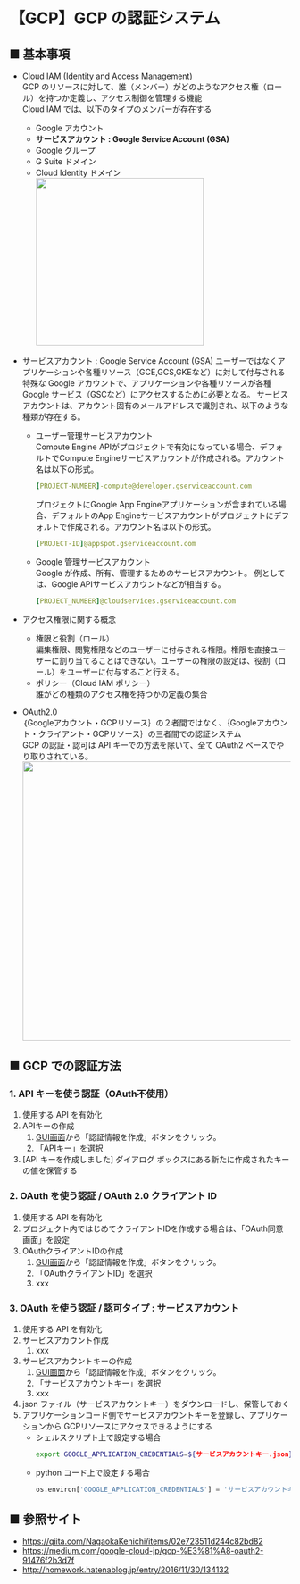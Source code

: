 # 【GCP】GCP の認証システム

## ■ 基本事項
- Cloud IAM (Identity and Access Management)<br>
    GCP のリソースに対して、誰（メンバー）がどのようなアクセス権（ロール）を持つか定義し、アクセス制御を管理する機能<br>
    Cloud IAM では、以下のタイプのメンバーが存在する<br>
    - Google アカウント<br>
    - **サービスアカウント : Google Service Account (GSA)**<br>
    - Google グループ<br>
    - G Suite ドメイン<br>
    - Cloud Identity ドメイン<br>
    <img src="https://user-images.githubusercontent.com/25688193/105953596-c6c44d00-60b6-11eb-92b9-657128d75882.png" width="300"><br>

- サービスアカウント : Google Service Account (GSA)
    ユーザーではなくアプリケーションや各種リソース（GCE,GCS,GKEなど）に対して付与される特殊な Google アカウントで、アプリケーションや各種リソースが各種 Google サービス（GSCなど）にアクセスするために必要となる。
    サービスアカウントは、アカウント固有のメールアドレスで識別され、以下のような種類が存在する。<br>
    - ユーザー管理サービスアカウント<br>
        Compute Engine APIがプロジェクトで有効になっている場合、デフォルトでCompute Engineサービスアカウントが作成される。アカウント名は以下の形式。
        ```yml
        [PROJECT-NUMBER]-compute@developer.gserviceaccount.com
        ```
        プロジェクトにGoogle App Engineアプリケーションが含まれている場合、デフォルトのApp Engineサービスアカウントがプロジェクトにデフォルトで作成される。アカウント名は以下の形式。
        ```yml
        [PROJECT-ID]@appspot.gserviceaccount.com
        ```
    - Google 管理サービスアカウント<br>
        Google が作成、所有、管理するためのサービスアカウント。
        例としては、Google APIサービスアカウントなどが相当する。
        ```yml
        [PROJECT_NUMBER]@cloudservices.gserviceaccount.com
        ```

- アクセス権限に関する概念<br>
    - 権限と役割（ロール）<br>
        編集権限、閲覧権限などのユーザーに付与される権限。権限を直接ユーザーに割り当てることはできない。ユーザーの権限の設定は、役割（ロール）をユーザーに付与すること行える。
    - ポリシー（Cloud IAM ポリシー）<br>
        誰がどの種類のアクセス権を持つかの定義の集合

- OAuth2.0<br>
    ｛Googleアカウント・GCPリソース｝の２者間ではなく、｛Googleアカウント・クライアント・GCPリソース｝の三者間での認証システム<br>
    GCP の認証・認可は API キーでの方法を除いて、全て OAuth2 ベースでやり取りされている。<br>
    <img src="https://user-images.githubusercontent.com/25688193/105955693-06406880-60ba-11eb-8344-ddb8a6ff2d4d.png" width="500">


## ■ GCP での認証方法

### 1. API キーを使う認証（OAuth不使用）
1. 使用する API を有効化
1. APIキーの作成
    1. [GUI画面](https://console.developers.google.com/apis/credentials?project=my-project2-303004)から「認証情報を作成」ボタンをクリック。
    1. 「APIキー」を選択
1. [API キーを作成しました] ダイアログ ボックスにある新たに作成されたキーの値を保管する

### 2. OAuth を使う認証 / OAuth 2.0 クライアント ID
1. 使用する API を有効化
1. プロジェクト内ではじめてクライアントIDを作成する場合は、「OAuth同意画面」を設定
1. OAuthクライアントIDの作成
    1. [GUI画面](https://console.developers.google.com/apis/credentials?project=my-project2-303004)から「認証情報を作成」ボタンをクリック。
    1. 「OAuthクライアントID」を選択
    1. xxx

### 3. OAuth を使う認証 / 認可タイプ : サービスアカウント
1. 使用する API を有効化
1. サービスアカウント作成
    1. xxx
1. サービスアカウントキーの作成
    1. [GUI画面](https://console.developers.google.com/apis/credentials?project=my-project2-303004)から「認証情報を作成」ボタンをクリック。
    1. 「サービスアカウントキー」を選択
    1. xxx
1. json ファイル（サービスアカウントキー）をダウンロードし、保管しておく
1. アプリケーションコード側でサービスアカウントキーを登録し、アプリケーションから GCPリソースにアクセスできるようにする
    - シェルスクリプト上で設定する場合<br>
        ```sh
        export GOOGLE_APPLICATION_CREDENTIALS=${サービスアカウントキー.json}
        ```
    - python コード上で設定する場合<br>
        ```python
        os.environ['GOOGLE_APPLICATION_CREDENTIALS'] = 'サービスアカウントキー.json'
        ```

## ■ 参照サイト
- https://qiita.com/NagaokaKenichi/items/02e723511d244c82bd82
- https://medium.com/google-cloud-jp/gcp-%E3%81%A8-oauth2-91476f2b3d7f
- http://homework.hatenablog.jp/entry/2016/11/30/134132